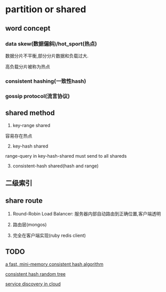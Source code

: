 # partition or shared

## word concept

### data skew(数据偏斜)/hot_sport(热点)

数据分片不平衡,部分分片数据和负载过大.

高负载分片被称为热点

### consistent hashing(一致性hash)


### gossip protocol(流言协议)


## shared method


1) key-range shared

容易存在热点

2) key-hash shared

range-query in key-hash-shared must send to all shareds

3) consistent-hash shared(hash and range)

## 二级索引


## share route

1) Round-Robin Load Balancer: 服务器内部自动路由到正确位置,客户端透明

2) 路由层(mongos)

3) 完全在客户端实现(ruby redis client)


## TODO

[a fast, mini-memory consistent hash algorithm](https://arxiv.org/pdf/1406.2294v1.pdf)

[consistent hash random tree](https://www.akamai.com/us/en/multimedia/documents/technical-publication/consistent-hashing-and-random-trees-distributed-caching-protocols-for-relieving-hot-spots-on-the-world-wide-web-technical-publication.pdf)

[service discovery in cloud](http://jasonwilder.com/blog/2014/02/04/service-discovery-in-the-cloud/)
